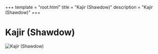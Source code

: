 +++
template = "root.html"
title = "Kajir (Shawdow)"
description = "Kajir (Shawdow)"
+++

# Kajir (Shawdow)
![Kajir (Shawdow)](/Heroes/Kajir_(Shawdow).png)